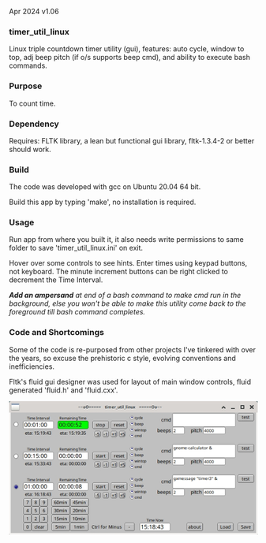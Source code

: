 Apr 2024 v1.06



### timer_util_linux
Linux triple countdown timer utility (gui), features: auto cycle, window to top, adj beep pitch (if o/s supports beep cmd), and ability to execute bash commands.


### Purpose
To count time.


### Dependency
Requires: FLTK library, a lean but functional gui library, fltk-1.3.4-2 or better should work.


### Build
The code was developed with gcc on Ubuntu 20.04 64 bit.

Build this app by typing 'make', no installation is required.



### Usage
Run app from where you built it, it also needs write permissions to same folder to save 'timer_util_linux.ini' on exit.

Hover over some controls to see hints. Enter times using keypad buttons, not keyboard. The minute increment buttons can be right clicked to decrement the Time Interval.

_**Add an ampersand** at end of a bash command to make cmd run in the background, else you won't be able to make this utility come back to the foreground till bash command completes._



### Code and Shortcomings
Some of the code is re-purposed from other projects I've tinkered with over the years, so excuse the prehistoric c style, evolving conventions and inefficiencies.

Fltk's fluid gui designer was used for layout of main window controls, fluid generated 'fluid.h' and 'fluid.cxx'.



![timer_util_linux](zztimer_util_linux.jpg)


